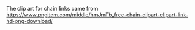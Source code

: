 
The clip art for chain links came from
https://www.pngitem.com/middle/hmJmTb_free-chain-clipart-clipart-link-hd-png-download/
